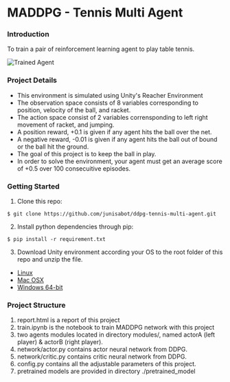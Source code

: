 [//]: # (Image References)

[image1]: https://user-images.githubusercontent.com/10624937/42135623-e770e354-7d12-11e8-998d-29fc74429ca2.gif "Trained Agent"

# MADDPG - Tennis Multi Agent

### Introduction

To train a pair of reinforcement learning agent to play table tennis.

![Trained Agent][image1]

### Project Details

- This environment is simulated using Unity's Reacher Environment
- The observation space consists of 8 variables corresponding to position, velocity of the ball, and racket.
- The action space consist of 2 variables corrensponding to left right movement of racket, and jumping.
- A position reward, +0.1 is given if any agent hits the ball over the net.
- A negative reward, -0.01 is given if any agent hits the ball out of bound or the ball hit the ground.
- The goal of this project is to keep the ball in play.
- In order to solve the environment, your agent must get an average score of +0.5 over 100 consecuitive episodes.

### Getting Started

1. Clone this repo:
```shell
$ git clone https://github.com/junisabot/ddpg-tennis-multi-agent.git
```

2. Install python dependencies through pip:
```shell
$ pip install -r requirement.txt
```

3. Download Unity environment according your OS to the root folder of this repo and unzip the file.
- [Linux](https://s3-us-west-1.amazonaws.com/udacity-drlnd/P3/Tennis/Tennis_Linux.zip)
- [Mac OSX](https://s3-us-west-1.amazonaws.com/udacity-drlnd/P3/Tennis/Tennis.app.zip)
- [Windows 64-bit](https://s3-us-west-1.amazonaws.com/udacity-drlnd/P3/Tennis/Tennis_Windows_x86_64.zip)

### Project Structure

1. report.html is a report of this project
2. train.ipynb is the notebook to train MADDPG network with this project
3. two agents modules located in directory modules/, named actorA (left player) & actorB (right player).
4. network/actor.py contains actor neural network from DDPG.
5. network/critic.py contains critic neural network from DDPG.
6. config.py contains all the adjustable parameters of this project.
7. pretrained models are provided in directory ./pretrained_model
